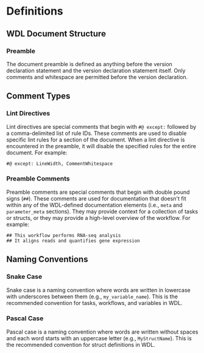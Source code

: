 # Definitions

## WDL Document Structure

### Preamble

The document preamble is defined as anything before the version declaration statement and the version declaration statement itself. Only comments and whitespace are permitted before the version declaration.

## Comment Types

### Lint Directives

Lint directives are special comments that begin with `#@ except:` followed by a comma-delimited list of rule IDs. These comments are used to disable specific lint rules for a section of the document. When a lint directive is encountered in the preamble, it will disable the specified rules for the entire document. For example:

```wdl
#@ except: LineWidth, CommentWhitespace
```

### Preamble Comments

Preamble comments are special comments that begin with double pound signs (`##`). These comments are used for documentation that doesn't fit within any of the WDL-defined documentation elements (i.e., `meta` and `parameter_meta` sections). They may provide context for a collection of tasks or structs, or they may provide a high-level overview of the workflow. For example:

```wdl
## This workflow performs RNA-seq analysis
## It aligns reads and quantifies gene expression
```

## Naming Conventions

### Snake Case

Snake case is a naming convention where words are written in lowercase with underscores between them (e.g., `my_variable_name`). This is the recommended convention for tasks, workflows, and variables in WDL.

### Pascal Case

Pascal case is a naming convention where words are written without spaces and each word starts with an uppercase letter (e.g., `MyStructName`). This is the recommended convention for struct definitions in WDL. 